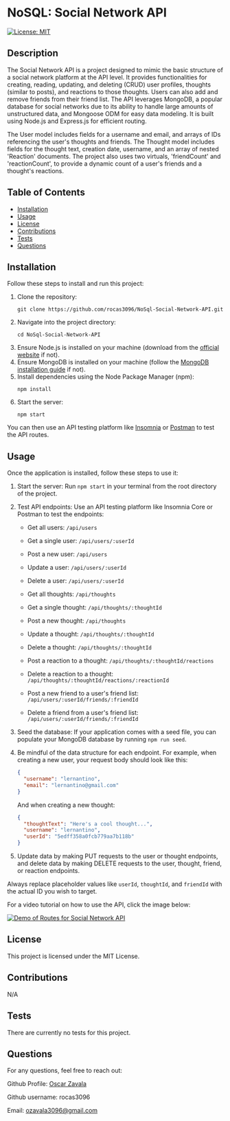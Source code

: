# NoSQL: Social Network API

[![License: MIT](https://img.shields.io/badge/License-MIT-yellow.svg)](https://opensource.org/licenses/MIT)
    
## Description
The Social Network API is a project designed to mimic the basic structure of a social network platform at the API level. It provides functionalities for creating, reading, updating, and deleting (CRUD) user profiles, thoughts (similar to posts), and reactions to those thoughts. Users can also add and remove friends from their friend list. The API leverages MongoDB, a popular database for social networks due to its ability to handle large amounts of unstructured data, and Mongoose ODM for easy data modeling. It is built using Node.js and Express.js for efficient routing. 

The User model includes fields for a username and email, and arrays of IDs referencing the user's thoughts and friends. The Thought model includes fields for the thought text, creation date, username, and an array of nested 'Reaction' documents. The project also uses two virtuals, 'friendCount' and 'reactionCount', to provide a dynamic count of a user's friends and a thought's reactions.

## Table of Contents
- [Installation](#installation)
- [Usage](#usage)
- [License](#license)
- [Contributions](#contributions)
- [Tests](#tests)
- [Questions](#questions)

## Installation
Follow these steps to install and run this project:

1. Clone the repository: 
   ```
   git clone https://github.com/rocas3096/NoSql-Social-Network-API.git
   ```
2. Navigate into the project directory:
   ```
   cd NoSql-Social-Network-API
   ```
3. Ensure Node.js is installed on your machine (download from the [official website](https://nodejs.org/en/download/) if not).
4. Ensure MongoDB is installed on your machine (follow the [MongoDB installation guide](https://coding-boot-camp.github.io/full-stack/mongodb/how-to-install-mongodb) if not).
5. Install dependencies using the Node Package Manager (npm):
   ```
   npm install
   ```
6. Start the server:
   ```
   npm start
   ```

You can then use an API testing platform like [Insomnia](https://insomnia.rest/download) or [Postman](https://www.postman.com/downloads/) to test the API routes.

## Usage
Once the application is installed, follow these steps to use it:

1. Start the server: Run `npm start` in your terminal from the root directory of the project.

2. Test API endpoints: Use an API testing platform like Insomnia Core or Postman to test the endpoints:

   - Get all users: `/api/users`
   - Get a single user: `/api/users/:userId`
   - Post a new user: `/api/users`
   - Update a user: `/api/users/:userId`
   - Delete a user: `/api/users/:userId`

   - Get all thoughts: `/api/thoughts`
   - Get a single thought: `/api/thoughts/:thoughtId`
   - Post a new thought: `/api/thoughts`
   - Update a thought: `/api/thoughts/:thoughtId`
   - Delete a thought: `/api/thoughts/:thoughtId`

   - Post a reaction to a thought: `/api/thoughts/:thoughtId/reactions`
   - Delete a reaction to a thought: `/api/thoughts/:thoughtId/reactions/:reactionId`

   - Post a new friend to a user's friend list: `/api/users/:userId/friends/:friendId`
   - Delete a friend from a user's friend list: `/api/users/:userId/friends/:friendId`

3. Seed the database: If your application comes with a seed file, you can populate your MongoDB database by running `npm run seed`.

4. Be mindful of the data structure for each endpoint. For example, when creating a new user, your request body should look like this:

   ```json
   {
     "username": "lernantino",
     "email": "lernantino@gmail.com"
   }
   ```
   And when creating a new thought:

   ```json
   {
     "thoughtText": "Here's a cool thought...",
     "username": "lernantino",
     "userId": "5edff358a0fcb779aa7b118b"
   }
   ```

5. Update data by making PUT requests to the user or thought endpoints, and delete data by making DELETE requests to the user, thought, friend, or reaction endpoints. 

Always replace placeholder values like `userId`, `thoughtId`, and `friendId` with the actual ID you wish to target.

For a video tutorial on how to use the API, click the image below:

[![Demo of Routes for Social Network API](https://drive.google.com/thumbnail?id=1ZbVTdpx1ouu7f6jvyBpNA5qUpIMg7pdM)](https://drive.google.com/file/d/1ZbVTdpx1ouu7f6jvyBpNA5qUpIMg7pdM/preview)

## License
This project is licensed under the MIT License.

## Contributions
N/A

## Tests
There are currently no tests for this project.

## Questions
For any questions, feel free to reach out:

Github Profile: [Oscar Zavala](https://github.com/rocas3096)

Github username: rocas3096

Email: ozavala3096@gmail.com
